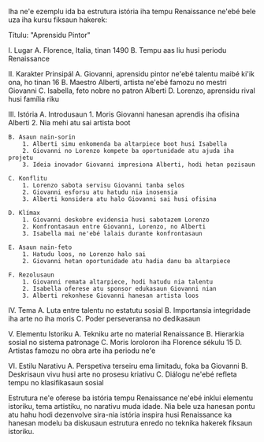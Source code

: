 Iha ne'e ezemplu ida ba estrutura istória iha tempu Renaissance ne'ebé bele uza iha kursu fiksaun hakerek:

Títulu: "Aprensidu Pintor"

I. Lugar
    A. Florence, Italia, tinan 1490
    B. Tempu aas liu husi periodu Renaissance

II. Karakter Prinsipál
    A. Giovanni, aprensidu pintor ne'ebé talentu maibé ki'ik ona, ho tinan 16
    B. Maestro Alberti, artista ne'ebé famozu no mestri Giovanni
    C. Isabella, feto nobre no patron Alberti
    D. Lorenzo, aprensidu rival husi família riku

III. Istória
    A. Introdusaun
        1. Moris Giovanni hanesan aprendis iha ofisina Alberti
        2. Nia mehi atu sai artista boot

    B. Asaun nain-sorin
        1. Alberti simu enkomenda ba altarpiece boot husi Isabella
        2. Giovanni no Lorenzo kompete ba oportunidade atu ajuda iha projetu
        3. Ideia inovador Giovanni impresiona Alberti, hodi hetan pozisaun

    C. Konflitu
        1. Lorenzo sabota servisu Giovanni tanba selos
        2. Giovanni esforsu atu hatudu nia inosensia
        3. Alberti konsidera atu halo Giovanni sai husi ofisina

    D. Klímax
        1. Giovanni deskobre evidensia husi sabotazem Lorenzo
        2. Konfrontasaun entre Giovanni, Lorenzo, no Alberti
        3. Isabella mai ne'ebé lalais durante konfrontasaun

    E. Asaun nain-feto
        1. Hatudu loos, no Lorenzo halo sai
        2. Giovanni hetan oportunidade atu hadia danu ba altarpiece

    F. Rezolusaun
        1. Giovanni remata altarpiece, hodi hatudu nia talentu
        2. Isabella oferese atu sponsor edukasaun Giovanni nian
        3. Alberti rekonhese Giovanni hanesan artista loos

IV. Tema
    A. Luta entre talentu no estatutu sosial
    B. Importansia integridade iha arte no iha moris
    C. Poder perseveransa no dedikasaun

V. Elementu Istoriku
    A. Tekniku arte no material Renaissance
    B. Hierarkia sosial no sistema patronage
    C. Moris loroloron iha Florence sékulu 15
    D. Artistas famozu no obra arte iha periodu ne'e

VI. Estilu Narativu
    A. Perspetiva terseiru ema limitadu, foka ba Giovanni
    B. Deskrisaun vivu husi arte no prosesu kriativu
    C. Diálogu ne'ebé refleta tempu no klasifikasaun sosial

Estrutura ne'e oferese ba istória tempu Renaissance ne'ebé inklui elementu istoriku, tema artistiku, no narativu muda idade. Nia bele uza hanesan pontu atu hahu hodi dezenvolve sira-nia istória inspira husi Renaissance ka hanesan modelu ba diskusaun estrutura enredo no teknika hakerek fiksaun istoriku.